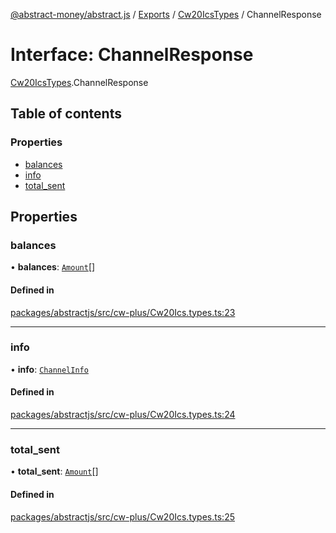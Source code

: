 [@abstract-money/abstract.js](../README.md) / [Exports](../modules.md) / [Cw20IcsTypes](../modules/Cw20IcsTypes.md) / ChannelResponse

# Interface: ChannelResponse

[Cw20IcsTypes](../modules/Cw20IcsTypes.md).ChannelResponse

## Table of contents

### Properties

- [balances](Cw20IcsTypes.ChannelResponse.md#balances)
- [info](Cw20IcsTypes.ChannelResponse.md#info)
- [total\_sent](Cw20IcsTypes.ChannelResponse.md#total_sent)

## Properties

### balances

• **balances**: [`Amount`](../modules/Cw20IcsTypes.md#amount)[]

#### Defined in

[packages/abstractjs/src/cw-plus/Cw20Ics.types.ts:23](https://github.com/Abstract-OS/abstract.js/blob/c46b309/packages/abstractjs/src/cw-plus/Cw20Ics.types.ts#L23)

___

### info

• **info**: [`ChannelInfo`](Cw20IcsTypes.ChannelInfo.md)

#### Defined in

[packages/abstractjs/src/cw-plus/Cw20Ics.types.ts:24](https://github.com/Abstract-OS/abstract.js/blob/c46b309/packages/abstractjs/src/cw-plus/Cw20Ics.types.ts#L24)

___

### total\_sent

• **total\_sent**: [`Amount`](../modules/Cw20IcsTypes.md#amount)[]

#### Defined in

[packages/abstractjs/src/cw-plus/Cw20Ics.types.ts:25](https://github.com/Abstract-OS/abstract.js/blob/c46b309/packages/abstractjs/src/cw-plus/Cw20Ics.types.ts#L25)
